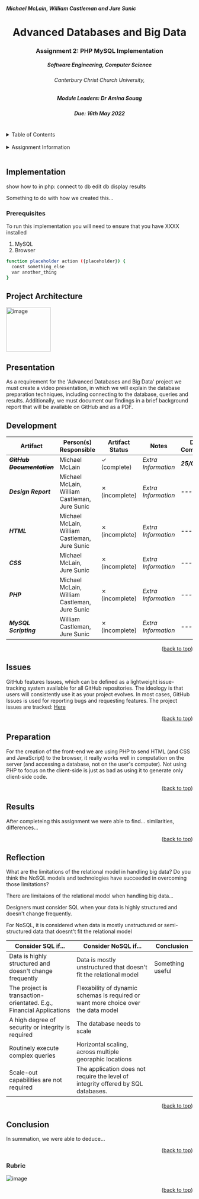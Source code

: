 <div id=top></div>
<h5 align="left">Michael McLain, William Castleman and Jure Sunic</h5>
<h1 align="center"> Advanced Databases and Big Data </h1>
<h3 align="center">Assignment 2: PHP MySQL Implementation</h3>
<h5 align="center">Software Engineering, Computer Science</h5>
<h6 align="center">Canterbury Christ Church University,</h6>

<h5 align="center">Module Leaders: Dr Amina Souag</h5>

<h5 align="center">Due: 16th May 2022</h5>

<br>

<details>
<summary>Table of Contents</summary>
<br>
  
- [Implementation](#implementation)
  - [Prerequisites](#prerequisites)
- [Presentation](#presentation)
- [Development](#development)
- [Issues](#issues)
- [Preparation](#preparation)
- [Results](#results)
- [Reflection](#reflection)
- [Conclusion](#conclusion)
  - [Rubric](#rubric)
  
</details>

<br>

<details>
<summary>Assignment Information</summary>
<br>

<a>Assignment Brief Download:</a> [Here](https://rb.gy/u1qb6f)

<a>GitHub Project Link: [Here](https://github.com/mm1089/advanced-databases-group)</a>

<a>Presentation Download:</a> [Here](https://youtube.com/)
</details>
<br>

## Implementation
<p>show how to in php:
connect to db
edit db
display results</p>
<p>Something to do with how we created this...</p>

### Prerequisites

<p>To run this implementation you will need to ensure that you have XXXX installed</p>

1. MySQL
2. Browser

```sh
function placeholder action ({placeholder}) {
  const something_else
  var another_thing
}
```

## Project Architecture

<img width="120" alt="image" src="https://user-images.githubusercontent.com/72493335/165288032-6c7212a6-21dd-4d0d-987d-fc36367742a2.png">

## Presentation

<p>
As a requirement for the 'Advanced Databases and Big Data' project we must create a video presentation, in which we will explain the database preparation techniques, including connecting to the database, queries and results. Additionally, we must document our findings in a brief background report that will
be available on GitHub and as a PDF.
</p>

## Development

|Artifact|Person(s) Responsible|Artifact Status|Notes|Date Completed|
|---|---|---|---|---|
|~~_**GitHub Documentation**_~~|Michael McLain|&check; (complete)|_Extra Information_|_**25/04/22**_|
|_**Design Report**_|Michael McLain, William Castleman, Jure Sunic|&cross; (incomplete)|_Extra Information_|_**---**_|
|_**HTML**_| Michael McLain, William Castleman, Jure Sunic|&cross; (incomplete)|_Extra Information_|_**---**_|
|_**CSS**_|Michael McLain, Jure Sunic|&cross; (incomplete)|_Extra Information_|_**---**_|
|_**PHP**_|Michael McLain, William Castleman, Jure Sunic|&cross; (incomplete)|_Extra Information_|_**---**_|
|_**MySQL Scripting**_|William Castleman, Jure Sunic|&cross; (incomplete)|_Extra Information_|_**---**_|

<!-- back to top -->
<p align="right">(<a href="#top">back to top</a>)</p>

## Issues

GitHub features Issues, which can be defined as a lightweight issue-tracking system available for all GitHub repositories. The ideology is that users will
consistently use it as your project evolves. In most cases, GitHub Issues is used for reporting bugs and requesting features.
The project issues are tracked: [Here](https://github.com/mm1089/advanced-databases-group/issues)

<!-- back to top -->
<p align="right">(<a href="#top">back to top</a>)</p>

## Preparation
<p>For the creation of the front-end we are using PHP to send HTML (and CSS and JavaScript) to the browser, it really works well in computation on the server (and accessing a database, not on the user's computer). Not using PHP to focus on the client-side is just as bad as using it to generate only client-side code.

</p>

<!-- back to top -->
<p align="right">(<a href="#top">back to top</a>)</p>
  
## Results
<p>After completeing this assignment we were able to find... similarities, differences...
  
<!-- back to top -->
<p align="right">(<a href="#top">back to top</a>)</p>

## Reflection
<p>What are the limitations of the relational model in handling big data? Do you think the NoSQL models and technologies have succeeded in overcoming those limitations?

There are limitaions of the relational model when handling big data...
</p>

Designers must consider SQL when your data is highly structured and doesn't change frequently.

For NoSQL, it is considered when data is mostly unstructured or semi-structured data that doesnt't fit the relational model

|Consider SQL if...|Consider NoSQL if...|Conclusion|
|---|---|---|
|Data is highly structured and doesn't change frequently|Data is mostly unstructured that doesn't fit the relational model|Something useful|
|The project is transaction-orientated. E.g., Financial Applications|Flexability of dynamic schemas is required or want more choice over the data model||
|A high degree of security or integrity is required|The database needs to scale||
|Routinely execute complex queries|Horizontal scaling, across multiple georaphic locations||
|Scale-out capabilities are not required|The application does not require the level of integrity offered by SQL databases.||

<!-- back to top -->
<p align="right">(<a href="#top">back to top</a>)</p>

## Conclusion
<p>In summation, we were able to deduce...<p>
  
<!-- back to top -->
<p align="right">(<a href="#top">back to top</a>)</p>

### Rubric

![image](https://user-images.githubusercontent.com/72493335/165140305-b4b4d3bb-fadd-4e0d-b3a8-fd7ac8b84182.png)

<!-- back to top -->
<p align="right">(<a href="#top">back to top</a>)</p>


